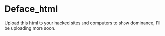 # Deface_html
Upload this html to your hacked sites and computers to show dominance, I'll be uploading more soon.

